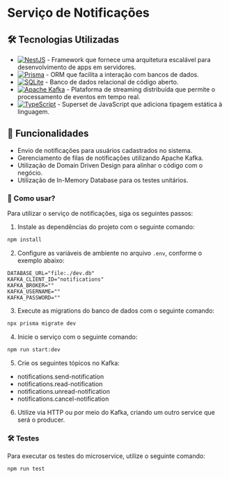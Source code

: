 # Serviço de Notificações

## 🛠️ Tecnologias Utilizadas
-   [![NestJS](https://img.shields.io/badge/-NestJS-FE0902?logo=nestjs&logoColor=white)](https://nestjs.com/) - Framework que fornece uma arquitetura escalável para desenvolvimento de apps em servidores.
-   [![Prisma](https://img.shields.io/badge/-Prisma-1B222D?logo=prisma&logoColor=white)](https://www.prisma.io/) - ORM que facilita a interação com bancos de dados.
-   [![SQLite](https://img.shields.io/badge/SQLite-07405E?&logo=sqlite&logoColor=white)](https://sqlite.org/index.html) - Banco de dados relacional de código aberto.
-   [![Apache Kafka](https://img.shields.io/badge/Apache%20Kafka-1B222D?&logo=apachekafka)](https://kafka.apache.org/) - Plataforma de streaming distribuída que permite o processamento de eventos em tempo real.
-   [![TypeScript](https://img.shields.io/badge/-TypeScript-007ACC?logo=typescript&logoColor=white)](https://www.typescriptlang.org/) - Superset de JavaScript que adiciona tipagem estática à linguagem.

## 🚀 Funcionalidades

- Envio de notificações para usuários cadastrados no sistema.
- Gerenciamento de filas de notificações utilizando Apache Kafka.
- Utilização de Domain Driven Design para alinhar o código com o negócio.
- Utilização de In-Memory Database para os testes unitários.

### 🧪 Como usar?

Para utilizar o serviço de notificações, siga os seguintes passos:

1. Instale as dependências do projeto com o seguinte comando:

```bash
npm install
```

2. Configure as variáveis de ambiente no arquivo `.env`, conforme o exemplo abaixo:

```
DATABASE_URL="file:./dev.db"
KAFKA_CLIENT_ID="notifications"
KAFKA_BROKER=""
KAFKA_USERNAME=""
KAFKA_PASSWORD=""
```

3. Execute as migrations do banco de dados com o seguinte comando:

```bash
npx prisma migrate dev
```

4. Inicie o serviço com o seguinte comando:

```bash
npm run start:dev
```

5. Crie os seguintes tópicos no Kafka: 

- notifications.send-notification
- notifications.read-notification
- notifications.unread-notification
- notifications.cancel-notification

6. Utilize via HTTP ou por meio do Kafka, criando um outro service que será o producer.

### 🛠️ Testes

Para executar os testes do microservice, utilize o seguinte comando:

```bash
npm run test
```
